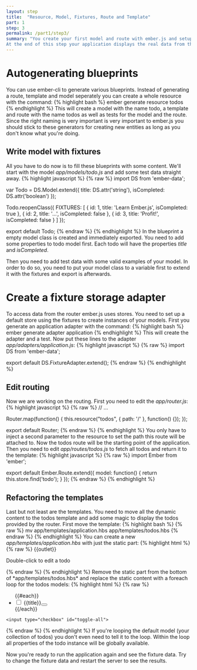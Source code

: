 ```yaml
---
layout: step
title:  "Resource, Model, Fixtures, Route and Template"
part: 1
step: 3
permalink: /part1/step3/
summary: "You create your first model and route with ember.js and setup a data store with fixture data.
At the end of this step your application displays the real data from the data store (just fixtures for now, still no interactive abilities)."
---
```

# Autogenerating blueprints
You can use ember-cli to generate various blueprints. Instead of generating a route, template and model seperately you can create a whole resource with the command:
{% highlight bash %}
ember generate resource todos
{% endhighlight %}
This will create a model with the name todo, a template and route with the name todos as well as tests for the model and the route.
Since the right naming is very important is very important to ember.js you should stick to these generators for creating new entities as long as you don't know what you're doing.
## Write model with fixtures
All you have to do now is to fill these blueprints with some content. We'll start with the model *app/models/todo.js* and add some test data straight away.
{% highlight javascript %}
{% raw %}
import DS from 'ember-data';

var Todo = DS.Model.extend({
  title: DS.attr('string'),
  isCompleted: DS.attr('boolean')
});

Todo.reopenClass({
  FIXTURES: [
    {
      id: 1,
      title: 'Learn Ember.js',
      isCompleted: true
    },
    {
      id: 2,
      title: '...',
      isCompleted: false
    },
    {
      id: 3,
      title: 'Profit!',
      isCompleted: false
    }
  ]
});

export default Todo;
{% endraw %}
{% endhighlight %}
In the blueprint a empty model class is created and immediately exported. You need to add some properties to todo model first.
Each todo will have the properties *title* and *isCompleted*.

Then you need to add test data with some valid examples of your model. In order to do so, you need to put your model class to a variable first to extend it with the fixtures and export is afterwards. 
# Create a fixture storage adapter
To access data from the router ember.js uses stores. You need to set up a default store using the fixtures to create instances of your models.
First you generate an application adapter with the command:
{% highlight bash %}
ember generate adapter application
{% endhighlight %}
This will create the adapter and a test. Now put these lines to the adapter *app/adapters/application.js*:
{% highlight javascript %}
{% raw %}
import DS from 'ember-data';
 
export default DS.FixtureAdapter.extend();
{% endraw %}
{% endhighlight %}
## Edit routing
Now we are working on the routing. First you need to edit the *app/router.js*:
{% highlight javascript %}
{% raw %}
// ...

Router.map(function() {
  this.resource("todos", { path: '/' }, function() {});
});

export default Router;
{% endraw %}
{% endhighlight %}
You only have to inject a second parameter to the resource to set the path this route will be attached to. Now the todos route will be the starting point of the application.
Then you need to edit *app/routes/todos.js* to fetch all todos and return it to the template:
{% highlight javascript %}
{% raw %}
import Ember from 'ember';

export default Ember.Route.extend({
  model: function() {
    return this.store.find('todo');
  }
});
{% endraw %}
{% endhighlight %}
## Refactoring the templates
Last but not least are the templates. You need to move all the dynamic content to the todos template and add some magic to display the todos provided by the router.
First move the template:
{% highlight bash %}
{% raw %}
mv app/templates/application.hbs app/templates/todos.hbs
{% endraw %}
{% endhighlight %}
You can create a new *app/templates/application.hbs* with just the static part:
{% highlight html %}
{% raw %}
{{outlet}}

<footer id="info">
  <p>Double-click to edit a todo</p>
</footer>
{% endraw %}
{% endhighlight %}
Remove the static part from the bottom of *app/templates/todos.hbs* and replace the static content with a foreach loop for the todos models:
{% highlight html %}
{% raw %}
<section id="todoapp">
  <!-- ... -->

  <section id="main">
    <ul id="todo-list">
    {{#each}}
      <li>
        <input type="checkbox" class="toggle">
        <label>{{title}}</label><button class="destroy"></button>
      </li>
    {{/each}}
    </ul>

    <input type="checkbox" id="toggle-all">
  </section>

  <!-- ... -->
</section>
{% endraw %}
{% endhighlight %}
If you're looping the default model (your collection of todos) you don't even need to tell it to the loop. Within the loop all properties of the todo instance will be globally available.

Now you're ready to run the application again and see the fixture data.
Try to change the fixture data and restart the server to see the results.
